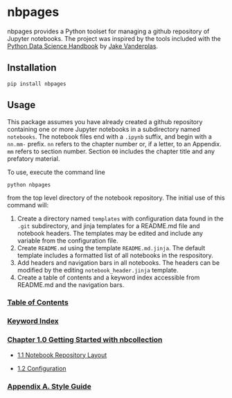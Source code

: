 
[//]: # (The README.md is produced automatically by nbpages. Make changes by edittin templates/README.md.jinja.)
# nbpages

nbpages provides a Python toolset for managing a github repository of Jupyter notebooks. The project was
inspired by the tools included with the
[Python Data Science Handbook](https://github.com/jakevdp/PythonDataScienceHandbook) by
[Jake Vanderplas](https://github.com/jakevdp).

## Installation

    pip install nbpages

## Usage

This package assumes you have already created a github repository containing one or more Jupyter notebooks in a
subdirectory named `notebooks`. The notebook files end with a `.ipynb` suffix, and begin with a `nn.mm-` prefix.
`nn` refers to the chapter number or, if a letter, to an Appendix.  `mm` refers to section number. Section `00`
includes the chapter title and any prefatory material.

To use, execute the command line

    python nbpages

from the top level directory of the notebook repository. The initial use of this command will:

1. Create a directory named `templates` with configuration data found in the `.git` subdirectory, and jinja
templates for a README.md file and notebook headers. The templates may be edited and include any variable from
the configuration file.
2. Create `README.md` using the template `README.md.jinja`. The default template includes a formatted list of all
notebooks in the respository.
3. Add headers and navigation bars in all notebooks. The headers can be modified by the editing
`notebook_header.jinja` template.
4. Create a table of contents and a keyword index accessible from README.md and the navigation bars.


### [Table of Contents](http://nbviewer.jupyter.org/github/jckantor/nbpages/blob/master/notebooks/toc.ipynb?flush=true)

### [Keyword Index](http://nbviewer.jupyter.org/github/jckantor/nbpages/blob/master/notebooks/index.ipynb?flush=true)


### [Chapter 1.0 Getting Started with nbcollection](http://nbviewer.jupyter.org/github/jckantor/nbpages/blob/master/notebooks/01.00-Getting-Started-with-nbcollection.ipynb)

- [1.1 Notebook Repository Layout](http://nbviewer.jupyter.org/github/jckantor/nbpages/blob/master/notebooks/01.01-Notebook-Repository-Layout.ipynb)

- [1.2 Configuration](http://nbviewer.jupyter.org/github/jckantor/nbpages/blob/master/notebooks/01.02-Configuration.ipynb)


### [Appendix A. Style Guide](http://nbviewer.jupyter.org/github/jckantor/nbpages/blob/master/notebooks/A.00-Style-Guide.ipynb)
